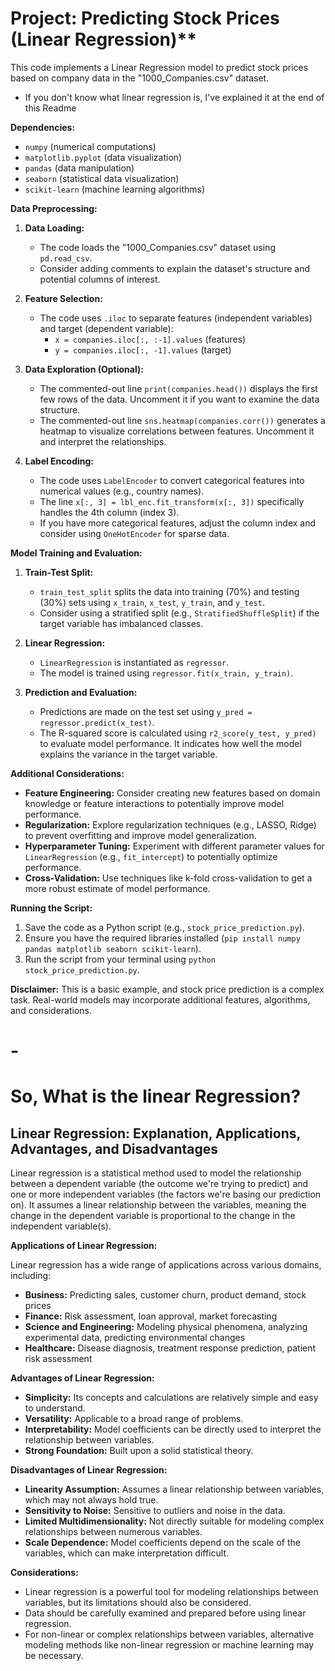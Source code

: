 # Project: Predicting Stock Prices (Linear Regression)**

This code implements a Linear Regression model to predict stock prices based on company data in the "1000_Companies.csv" dataset.

- If you don't know what linear regression is, I've explained it at the end of this Readme

**Dependencies:**

- `numpy` (numerical computations)
- `matplotlib.pyplot` (data visualization)
- `pandas` (data manipulation)
- `seaborn` (statistical data visualization)
- `scikit-learn` (machine learning algorithms)

**Data Preprocessing:**

1. **Data Loading:**
   - The code loads the "1000_Companies.csv" dataset using `pd.read_csv`.
   - Consider adding comments to explain the dataset's structure and potential columns of interest.

2. **Feature Selection:**
   - The code uses `.iloc` to separate features (independent variables) and target (dependent variable):
     - `x = companies.iloc[:, :-1].values` (features)
     - `y = companies.iloc[:, -1].values` (target)

3. **Data Exploration (Optional):**
   - The commented-out line `print(companies.head())` displays the first few rows of the data. Uncomment it if you want to examine the data structure.
   - The commented-out line `sns.heatmap(companies.corr())` generates a heatmap to visualize correlations between features. Uncomment it and interpret the relationships.

4. **Label Encoding:**
   - The code uses `LabelEncoder` to convert categorical features into numerical values (e.g., country names).
   - The line `x[:, 3] = lbl_enc.fit_transform(x[:, 3])` specifically handles the 4th column (index 3).
   - If you have more categorical features, adjust the column index and consider using `OneHotEncoder` for sparse data.

**Model Training and Evaluation:**

1. **Train-Test Split:**
   - `train_test_split` splits the data into training (70%) and testing (30%) sets using `x_train`, `x_test`, `y_train`, and `y_test`.
   - Consider using a stratified split (e.g., `StratifiedShuffleSplit`) if the target variable has imbalanced classes.

2. **Linear Regression:**
   - `LinearRegression` is instantiated as `regressor`.
   - The model is trained using `regressor.fit(x_train, y_train)`.

3. **Prediction and Evaluation:**
   - Predictions are made on the test set using `y_pred = regressor.predict(x_test)`.
   - The R-squared score is calculated using `r2_score(y_test, y_pred)` to evaluate model performance. It indicates how well the model explains the variance in the target variable.

**Additional Considerations:**

- **Feature Engineering:** Consider creating new features based on domain knowledge or feature interactions to potentially improve model performance.
- **Regularization:** Explore regularization techniques (e.g., LASSO, Ridge) to prevent overfitting and improve model generalization.
- **Hyperparameter Tuning:** Experiment with different parameter values for `LinearRegression` (e.g., `fit_intercept`) to potentially optimize performance.
- **Cross-Validation:** Use techniques like k-fold cross-validation to get a more robust estimate of model performance.

**Running the Script:**

1. Save the code as a Python script (e.g., `stock_price_prediction.py`).
2. Ensure you have the required libraries installed (`pip install numpy pandas matplotlib seaborn scikit-learn`).
3. Run the script from your terminal using `python stock_price_prediction.py`.

**Disclaimer:** This is a basic example, and stock price prediction is a complex task. Real-world models may incorporate additional features, algorithms, and considerations.

# -

# So, What is the linear Regression?

## Linear Regression: Explanation, Applications, Advantages, and Disadvantages

Linear regression is a statistical method used to model the relationship between a dependent variable (the outcome we're trying to predict) and one or more independent variables (the factors we're basing our prediction on). It assumes a linear relationship between the variables, meaning the change in the dependent variable is proportional to the change in the independent variable(s).

**Applications of Linear Regression:**

Linear regression has a wide range of applications across various domains, including:

- **Business:** Predicting sales, customer churn, product demand, stock prices
- **Finance:** Risk assessment, loan approval, market forecasting
- **Science and Engineering:** Modeling physical phenomena, analyzing experimental data, predicting environmental changes
- **Healthcare:** Disease diagnosis, treatment response prediction, patient risk assessment

**Advantages of Linear Regression:**

* **Simplicity:** Its concepts and calculations are relatively simple and easy to understand.
* **Versatility:** Applicable to a broad range of problems.
* **Interpretability:** Model coefficients can be directly used to interpret the relationship between variables.
* **Strong Foundation:** Built upon a solid statistical theory.

**Disadvantages of Linear Regression:**

* **Linearity Assumption:** Assumes a linear relationship between variables, which may not always hold true.
* **Sensitivity to Noise:** Sensitive to outliers and noise in the data.
* **Limited Multidimensionality:** Not directly suitable for modeling complex relationships between numerous variables.
* **Scale Dependence:** Model coefficients depend on the scale of the variables, which can make interpretation difficult.

**Considerations:**

* Linear regression is a powerful tool for modeling relationships between variables, but its limitations should also be considered.
* Data should be carefully examined and prepared before using linear regression.
* For non-linear or complex relationships between variables, alternative modeling methods like non-linear regression or machine learning may be necessary.

